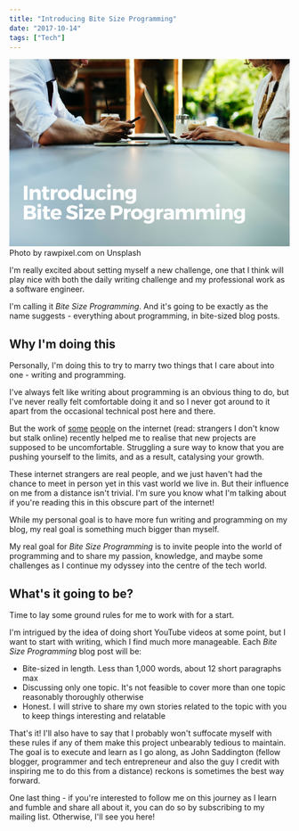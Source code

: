 ```yaml
---
title: "Introducing Bite Size Programming"
date: "2017-10-14"
tags: ["Tech"]
---
```


![introducing bite size programming banner nickang blog](images/introducing-bite-size-programming-banner-nickang-blog.png) Photo by rawpixel.com on Unsplash

I'm really excited about setting myself a new challenge, one that I think will play nice with both the daily writing challenge and my professional work as a software engineer.

I'm calling it _Bite Size Programming_. And it's going to be exactly as the name suggests - everything about programming, in bite-sized blog posts.

## Why I'm doing this

Personally, I'm doing this to try to marry two things that I care about into one - writing and programming.

I've always felt like writing about programming is an obvious thing to do, but I've never really felt comfortable doing it and so I never got around to it apart from the occasional technical post here and there.

But the work of [some](https://john.do/bad-start/) [people](https://www.youtube.com/channel/UCnePINazJJpbn9FWaq_skQA/videos) on the internet (read: strangers I don't know but stalk online) recently helped me to realise that new projects are supposed to be uncomfortable. Struggling a sure way to know that you are pushing yourself to the limits, and as a result, catalysing your growth.

These internet strangers are real people, and we just haven't had the chance to meet in person yet in this vast world we live in. But their influence on me from a distance isn't trivial. I'm sure you know what I'm talking about if you're reading this in this obscure part of the internet!

While my personal goal is to have more fun writing and programming on my blog, my real goal is something much bigger than myself.

My real goal for _Bite Size Programming_ is to invite people into the world of programming and to share my passion, knowledge, and maybe some challenges as I continue my odyssey into the centre of the tech world.

## What's it going to be?

Time to lay some ground rules for me to work with for a start.

I'm intrigued by the idea of doing short YouTube videos at some point, but I want to start with writing, which I find much more manageable. Each _Bite Size Programming_ blog post will be:

- Bite-sized in length. Less than 1,000 words, about 12 short paragraphs max
- Discussing only one topic. It's not feasible to cover more than one topic reasonably thoroughly otherwise
- Honest. I will strive to share my own stories related to the topic with you to keep things interesting and relatable

That's it! I'll also have to say that I probably won't suffocate myself with these rules if any of them make this project unbearably tedious to maintain. The goal is to execute and learn as I go along, as John Saddington (fellow blogger, programmer and tech entrepreneur and also the guy I credit with inspiring me to do this from a distance) reckons is sometimes the best way forward.

One last thing - if you're interested to follow me on this journey as I learn and fumble and share all about it, you can do so by subscribing to my mailing list. Otherwise, I'll see you here!
